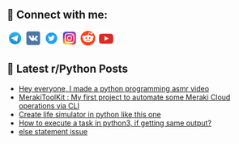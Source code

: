 ## 🔎 Connect with me:
[<img src="https://github.com/bullbesh/bullbesh/blob/main/images/Telegram.png" width="32" height="32" />](https://t.me/bullbesh)
[<img src="https://github.com/bullbesh/bullbesh/blob/main/images/VK.png" width="32" height="32" />](https://vk.com/bullbesh)
[<img src="https://github.com/bullbesh/bullbesh/blob/main/images/Twitter.png" width="32" height="32" />](https://twitter.com/bullbesh1)
[<img src="https://github.com/bullbesh/bullbesh/blob/main/images/Instagram.png" width="32" height="32" />](https://www.instagram.com/bullbesh)
[<img src="https://github.com/bullbesh/bullbesh/blob/main/images/Reddit.png" width="32" height="32" />](https://www.reddit.com/user/bullbesh)
[<img src="https://github.com/bullbesh/bullbesh/blob/main/images/YouTube.png" width="32" height="32" />](https://www.youtube.com/channel/UCtfjRs6uzgq5mfm8S06WTcg)

## 📕 Latest r/Python Posts
<!-- BLOG-POST-LIST:START -->
- [Hey everyone, I made a python programming asmr video](https://www.reddit.com/r/Python/comments/x42nlt/hey_everyone_i_made_a_python_programming_asmr/)
- [MerakiToolKit : My first project to automate some Meraki Cloud operations via CLI](https://www.reddit.com/r/Python/comments/x42nev/merakitoolkit_my_first_project_to_automate_some/)
- [Create life simulator in python like this one](https://www.reddit.com/r/Python/comments/x41ifl/create_life_simulator_in_python_like_this_one/)
- [How to execute a task in python3, if getting same output?](https://www.reddit.com/r/Python/comments/x41fyz/how_to_execute_a_task_in_python3_if_getting_same/)
- [else statement issue](https://www.reddit.com/r/Python/comments/x413zc/else_statement_issue/)
<!-- BLOG-POST-LIST:END -->
